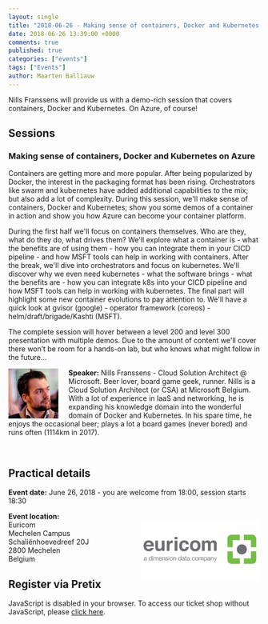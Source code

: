 ```yaml
---
layout: single
title: "2018-06-26 - Making sense of containers, Docker and Kubernetes on Azure"
date: 2018-06-26 13:39:00 +0000
comments: true
published: true
categories: ["events"]
tags: ["Events"]
author: Maarten Balliauw
---
```


Nills Franssens will provide us with a demo-rich session that covers containers, Docker and Kubernetes. On Azure, of course!

## Sessions

### Making sense of containers, Docker and Kubernetes on Azure
Containers are getting more and more popular. After being popularized by Docker, the interest in the packaging format has been rising. Orchestrators like swarm and kubernetes have added additional capabilities to the mix; but also add a lot of complexity. During this session, we'll make sense of containers, Docker and Kubernetes; show you some demos of a container in action and show you how Azure can become your container platform. 
 
During the first half we'll focus on containers themselves. Who are they, what do they do, what drives them? We'll explore what a container is - what the benefits are of using them - how you can integrate them in your CICD pipeline - and how MSFT tools can help in working with containers.
After the break, we'll dive into orchestrators and focus on kubernetes. We'll discover why we even need kubernetes - what the software brings - what the benefits are - how you can integrate k8s into your CICD pipeline and how MSFT tools can help in working with kubernetes.
The final part will highlight some new container evolutions to pay attention to. We'll have a quick look at gvisor (google) - operator framework (coreos) - helm/draft/brigade/Kashti (MSFT). 
 
The complete session will hover between a level 200 and level 300 presentation with multiple demos. Due to the amount of content we'll cover there won’t be room for a hands-on lab, but who knows what might follow in the future…

<img src="/assets/media/speakers/nills-franssens.jpg" alt="Nills Franssens" align="left" height="100" width="100" style="margin-right: 20px;">**Speaker:** Nills Franssens - Cloud Solution Architect @ Microsoft. Beer lover, board game geek, runner. Nills is a Cloud Solution Architect (or CSA) at Microsoft Belgium. With a lot of experience in IaaS and networking, he is expanding his knowledge domain into the wonderful domain of Docker and Kubernetes. In his spare time, he enjoys the occasional beer; plays a lot a board games (never bored) and runs often (1114km in 2017).

<br />

## Practical details

**Event date:** June 26, 2018 - you are welcome from 18:00, session starts 18:30

**Event location:**<br />
<img width="240" height="120" align="right" alt="" src="/assets/media/sponsors/logo-euricom.jpg">
Euricom<br />
Mechelen Campus<br />
Schaliënhoevedreef 20J<br />
2800 Mechelen<br />
Belgium

## Register via Pretix
<link rel="stylesheet" type="text/css" href="https://pretix.eu/azug/20180626/widget/v1.css">
<script type="text/javascript" src="https://pretix.eu/widget/v1.en.js" async></script>
<div class="pretix-widget-compat" event="https://pretix.eu/azug/20180626/"></div>
<noscript>
   <div class="pretix-widget">
        <div class="pretix-widget-info-message">
                JavaScript is disabled in your browser. To access our ticket shop without JavaScript, please <a target="_blank" rel="noopener" href="https://pretix.eu/azug/20180626/">click here</a>.
                </div>
    </div>
</noscript>